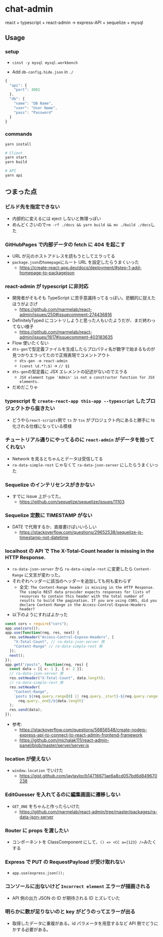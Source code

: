 # chat-admin

react + typescript + react-admin -> express-API + sequelize + mysql

## Usage

### setup

- `cinst -y mysql mysql.workbench`

- Add `db-config.hide.json` in `./`

```js
{
  "api": {
    "port": 3001
  },
  "db": {
    "name": "DB Name",
    "user": "User Name",
    "pass": "Password"
  }
}
```

### commands

```coffee
yarn install

# Client
yarn start
yarn build

# API
yarn api
```

## つまった点

### ビルド先を指定できない

- 内部的に変えるには eject しないと無理っぽい
- めんどくさいので`rm -rf ./docs && yarn build && mv ./build ./docs`した

### GitHubPages で内部データの fetch に 404 を起こす

- URL が元のホストアドレスを読もうとしてエラってる
- `package.json`の`homepage`にルート URL を設定したらうまくいった
  - https://create-react-app.dev/docs/deployment/#step-1-add-homepage-to-packagejson

### react-admin が typescript に非対応

- 開発者がそもそも TypeScript に苦手意識持ってるっぽい。悲観的に捉えたほうがよさげ
  - https://github.com/marmelab/react-admin/issues/250#issuecomment-274436816
- DefinitelyTyped にコントリしようと思った人もいたようだが、まだ終わってない様子
  - https://github.com/marmelab/react-admin/issues/1617#issuecomment-403183635
- Flow 使いたくない
- `dts-gen`で型定義ファイルを生成したらプロパティ名が数字で始まるものが見つかりエラってたので正規表現でコメントアウト
  - `dts-gen -m react-admin`
  - `(const \d.*?;$)` -> `// $1`
- `dts-gen`の型定義に JSX エレメントの記述がないのでエラる
  - `JSX element type 'Admin' is not a constructor function for JSX elements.`
- だめだこりゃ

### typescript を `create-react-app this-app --typescript` したプロジェクトから抜きたい

- どうやら`react-scripts`側で `ts` か `tsx` がプロジェクト内にあると勝手に ts 化される仕様になっている模様

### チュートリアル通りにやってるのに `react-admin` がデータを拾ってくれない

- Network を見るとちゃんとデータは受信してる
- `ra-data-simple-rest` じゃなくて `ra-data-json-server` にしたらうまくいった

### Sequelize のインテリセンスがきかない

- すでに Issue 上がってた。
  - https://github.com/sequelize/sequelize/issues/11103

### Sequelize 定数に TIMESTAMP がない

- DATE で代用するか、直接書けばいいらしい
  - https://stackoverflow.com/questions/29652538/sequelize-js-timestamp-not-datetime

### localhost の API で The X-Total-Count header is missing in the HTTP Response.

- `ra-data-json-server` から `ra-data-simple-rest` に変更したら `Content-Range` に文言が変わった。
- それぞれヘッダーに該当のヘッダーを追加しても何も変わらず
  - 全文: `The Content-Range header is missing in the HTTP Response. The simple REST data provider expects responses for lists of resources to contain this header with the total number of results to build the pagination. If you are using CORS, did you declare Content-Range in the Access-Control-Expose-Headers header?`
- 以下のようにすればよかった

```js
const cors = require("cors");
app.use(cors());
app.use(function(req, res, next) {
  res.setHeader("Access-Control-Expose-Headers", [
    "X-Total-Count", // ra-data-json-server 用
    "Content-Range" // ra-data-simple-rest 用
  ]);
  next();
});
app.get("/posts", function(req, res) {
  const data = [{ x: 1 }, { x: 2 }];
  // ra-data-json-server 用
  res.setHeader("X-Total-Count", data.length);
  // ra-data-simple-rest 用
  res.setHeader(
    "Content-Range",
    `posts ${req.query.range[0] || req.query._start}-${req.query.range[1] ||
      req.query._end}/${data.length}`
  );
  res.send(data);
});
```

- 参考:
  - https://stackoverflow.com/questions/56856548/create-nodejs-express-api-to-connect-to-react-admin-frontend-framework
  - https://github.com/michalak111/react-admin-panel/blob/master/server/server.js

### location が使えない

- `window.location` でいけた
  - https://gist.github.com/jaytaylor/b14716671ae6a8cd057bd6d849670238

### EditGuesser を入れてるのに編集画面に遷移しない

- `GET_ONE` をちゃんと作ったらいけた
  - https://github.com/marmelab/react-admin/tree/master/packages/ra-data-json-server

### Router に props を渡したい

- コンポーネントを ClassComponent にして、`() => <CC a={123} />`みたくする

### Express で PUT の RequestPayload が受け取れない

- `app.use(express.json());`

### コンソールに出ないけど `Incorrect element` エラーが描画される

- API 側の出力 JSON の ID が期待される ID とズレていた

### 明らかに数が足りないのと key がどうのってエラーが出る

- 取得したデータに重複がある。id パラメータを用意するなど API 側でどうにかする必要がある。
